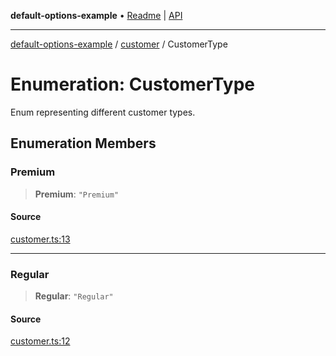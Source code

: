 **default-options-example** • [Readme](../../README.md) \| [API](../../modules.md)

***

[default-options-example](../../README.md) / [customer](../README.md) / CustomerType

# Enumeration: CustomerType

Enum representing different customer types.

## Enumeration Members

### Premium

> **Premium**: `"Premium"`

#### Source

[customer.ts:13](https://github.com/tgreyuk/typedoc-plugin-markdown-examples/blob/d1574a7/examples/01-typedoc-plugin-markdown/src/customer.ts#L13)

***

### Regular

> **Regular**: `"Regular"`

#### Source

[customer.ts:12](https://github.com/tgreyuk/typedoc-plugin-markdown-examples/blob/d1574a7/examples/01-typedoc-plugin-markdown/src/customer.ts#L12)

